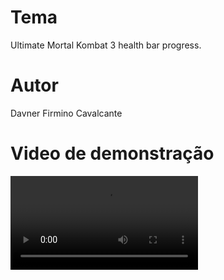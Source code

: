 # Tema

Ultimate Mortal Kombat 3 health bar progress.

# Autor

Davner Firmino Cavalcante

# Video de demonstração

<video src="/Ultimate Mortal Kombat 3 progress bar animation - Brave 2022-06-10 15-37-48.mp4"></video>